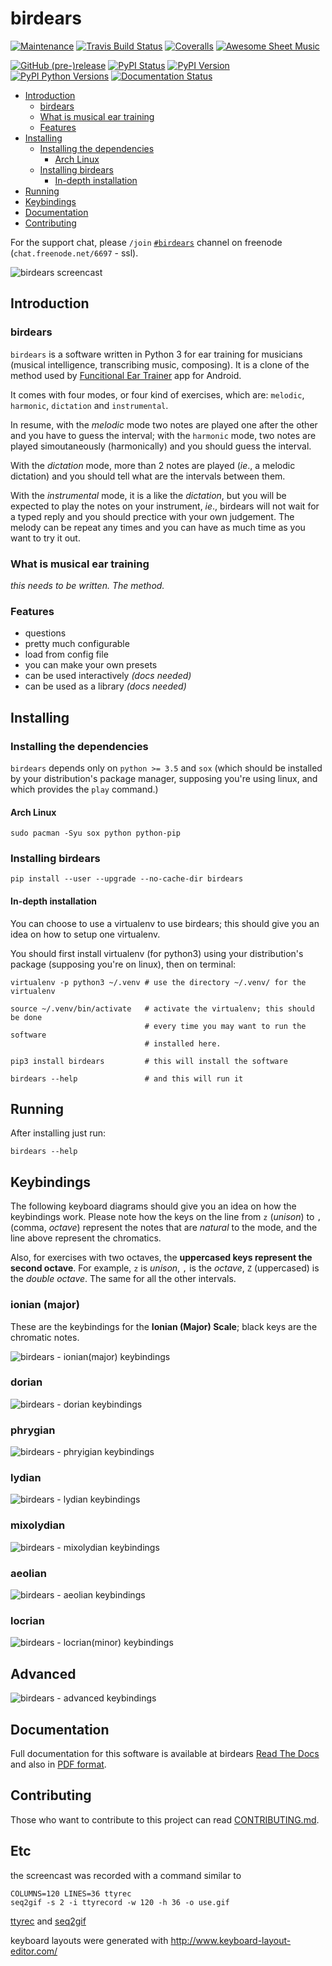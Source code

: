 # birdears

[![Maintenance](https://img.shields.io/maintenance/yes/2017.svg?style=flat-square)](https://github.com/iacchus/birdears/issues/new?title=Is+birdears+still+maintained&body=Please+file+an+issue+if+the+maintained+button+says+no)
[![Travis Build Status](https://img.shields.io/travis/iacchus/birdears.svg?style=flat-square&label=build)](https://travis-ci.org/iacchus/birdears)
[![Coveralls](https://img.shields.io/coveralls/iacchus/birdears.svg?style=flat-square&label=coverage)](https://coveralls.io/github/iacchus/birdears)
[![Awesome Sheet Music](https://img.shields.io/badge/awesome-sheet%20music-blue.svg?style=flat-square&logoWidth=14;&logo=data%3Aimage%2Fpng%3Bbase64%2CiVBORw0KGgoAAAANSUhEUgAAAA4AAAAOCAYAAAAfSC3RAAAABmJLR0QA%2FwD%2FAP%2BgvaeTAAAACXBIWXMAAD2EAAA9hAHVrK90AAAAB3RJTUUH4QYVEQ4dGSq4mgAAAuVJREFUKM8FwUtoHGUAB%2FD%2F983s7CSb7s6%2BsrtJtqbEJA21llgQi4VaCL5QRKXQg6JXEUTqrfQi9CTozYPeUgrtxceh1kbEEEtBeslzTbdrup109r2zMzvZ2Xl8s9%2F4%2B5Hvfg4vOGpzqJf3aCpY%2FfTMi5OvE%2B6mdx%2Fud0YjP5PNxpiuh6X9%2F3I%2F6mzcScvT%2BvjYCUucknhkYSnvNYTvr5169YNLCEMAHKfPvZxwrBZaqoaGWn%2BNBNWlJ4dzn3147n2totckelwZhdr%2B9U%2FOvnnx0kRSgTJdhOBpIPYzSMyE7DaQJEcoFOO5lFK%2BeszcjxblGU%2BUzHosO5%2B6Ek2kQUYuupt3cXxxEoTIYN0WFDGHNnGwvVFGLJ1eXqv%2B8dzJPK%2FRhvbLKwtnzoI7BvyBjqBzCGEiC5ougAgCCJUAymHZPuYWc8J27cGV3c76jOgM9FlwjpE7APMZAscHH%2FYQsBgAhqBvYCyeREgRbm%2FV3aXixLwf6DFxqpCIDpqPQMQIjNoTBLaN9uYO7v30T9h72sHlL1fIV1%2Bvh0mBsp16na6czmUuJM5XaM%2Fo5UEp9JqGeGEO7tBHfGYW73x8kay8%2FTwRvADL02PIClw6shkxbd8sxl%2Fo0yghVl%2FvIyoL0DY30G8ZcKt7kDnDVDGHQbOFNAFZzlC4ozDiub6SofGAWsNIZWh10X7WwtODNsyeh15ZhfVYw6M%2Ft9Do%2B1jdMsPAC%2BEEHCyAy5WCT5VE%2FqDyr4rh0IZlu%2BygZg%2FdaAw2O0KTUWh%2FVXBe4kT1KVgIeAPh1rHxJBdufHsnKJXvXK7slIV61SodNI7iswVRDgnB%2FEuz8IiDvs1xs2yH1Q099oaZfyj5lkRVf4Ta4%2B69vuF6ajeodkRJ2tzroVRq4%2F5v2xiTFahd115ITn5eu23L5on3mBn5O0UNTxB2m%2FIDdZD5hiUW7qcyhd%2B%2F%2BHUNc2%2B9i8OBwFfXDo11Hfjho2t3I4tRIRoYNBAV738fRoHSSCa2GwAAAABJRU5ErkJggg%3D%3D)](https://iacchus.github.io/awesome-sheet-music/)

[![GitHub (pre-)release](https://img.shields.io/github/release/iacchus/birdears/all.svg?style=flat-square)](https://github.com/iacchus/birdears/releases)
[![PyPI Status](https://img.shields.io/pypi/status/birdears.svg?style=flat-square&label=pypi-status)](https://pypi.python.org/pypi/birdears)
[![PyPI Version](https://img.shields.io/pypi/v/birdears.svg?style=flat-square)](https://pypi.python.org/pypi/birdears)
[![PyPI Python Versions](https://img.shields.io/pypi/pyversions/birdears.svg?style=flat-square)](https://pypi.python.org/pypi/birdears)
[![Documentation Status](https://img.shields.io/badge/readthedocs-latest-orange.svg?style=flat-square)](https://birdears.readthedocs.io/en/latest/)

<!-- TOC depthFrom:2 depthTo:6 withLinks:1 updateOnSave:1 orderedList:0 -->

- [Introduction](#introduction)
	- [birdears](#birdears)
	- [What is musical ear training](#what-is-musical-ear-training)
	- [Features](#features)
- [Installing](#installing)
	- [Installing the dependencies](#installing-the-dependencies)
		- [Arch Linux](#arch-linux)
	- [Installing birdears](#installing-birdears)
		- [In-depth installation](#in-depth-installation)
- [Running](#running)
- [Keybindings](#keybindings)
- [Documentation](#documentation)
- [Contributing](#contributing)

<!-- /TOC -->

For the support chat, please `/join` [`#birdears`](http://webchat.freenode.net/?randomnick=1&channels=%23birdears&uio=MTY9dHJ1ZSYxMT0yNDY57) channel on freenode (`chat.freenode.net/6697` - ssl).

![birdears screencast](use.gif)

## Introduction


### birdears

`birdears` is a software written in Python 3 for ear training for musicians
(musical intelligence, transcribing music, composing). It is a clone of the
method used by [Funcitional Ear Trainer](https://play.google.com/store/apps/details?id=com.kaizen9.fet.android) app for Android.

It comes with four modes, or four kind of exercises, which are: `melodic`, `harmonic`, `dictation` and `instrumental`.

In resume, with the *melodic* mode two notes are played one after the other and you have to guess the interval; with the
`harmonic` mode, two notes are played simoutaneously (harmonically) and you should guess the interval.

With the *dictation* mode, more than 2 notes are played (*ie*., a melodic dictation) and you should tell what are the intervals
between them.

With the *instrumental* mode, it is a like the *dictation*, but you will be expected to play the notes on your instrument, *ie*.,
birdears will not wait for a typed reply and you should prectice with your own judgement. The melody can be repeat any times and
you can have as much time as you want to try it out.

### What is musical ear training

*this needs to be written. The method.*

### Features

* questions
* pretty much configurable
* load from config file
* you can make your own presets
* can be used interactively *(docs needed)*
* can be used as a library *(docs needed)*

## Installing

### Installing the dependencies

`birdears` depends only on `python >= 3.5` and `sox` (which should be installed by your distribution's package manager,
supposing you're using linux, and which provides the `play` command.) 

#### Arch Linux

```
sudo pacman -Syu sox python python-pip
```

### Installing birdears

`pip install --user --upgrade --no-cache-dir birdears`

#### In-depth installation

You can choose to use a virtualenv to use birdears; this should give you an idea on how to setup one virtualenv.

You should first install virtualenv (for python3) using your distribution's package (supposing you're on linux),
then on terminal:

```
virtualenv -p python3 ~/.venv # use the directory ~/.venv/ for the virtualenv

source ~/.venv/bin/activate   # activate the virtualenv; this should be done
                              # every time you may want to run the software
                              # installed here.

pip3 install birdears         # this will install the software

birdears --help               # and this will run it
```

## Running

After installing just run:

`birdears --help`

## Keybindings

The following keyboard diagrams should give you an idea on how the keybindings work. Please
note how the keys on the line from `z` (*unison*) to `,` (comma, *octave*) represent the notes
that are *natural* to the mode, and the line above represent the chromatics.

Also, for exercises with two octaves, the **uppercased keys represent the second octave**. For
example, `z` is *unison*, `,` is the *octave*, `Z` (uppercased) is the *double octave*. The same
for all the other intervals.

### ionian (major)

These are the keybindings for the **Ionian (Major) Scale**; black keys are the chromatic notes.

![birdears - ionian(major) keybindings](docs/keybindings/ionian.png)

### dorian

![birdears - dorian keybindings](docs/keybindings/dorian.png)

### phrygian

![birdears - phryigian keybindings](docs/keybindings/phrygian.png)

### lydian

![birdears - lydian keybindings](docs/keybindings/lydian.png)

### mixolydian

![birdears - mixolydian keybindings](docs/keybindings/mixolydian.png)

### aeolian

![birdears - aeolian keybindings](docs/keybindings/minor.png)

### locrian

![birdears - locrian(minor) keybindings](docs/keybindings/locrian.png)

## Advanced

![birdears - advanced keybindings](docs/keybindings/keyboard-layout.png)


## Documentation

Full documentation for this software is available at birdears [Read The Docs](https://birdears.readthedocs.io/en/latest/)
and also in [PDF format](https://github.com/iacchus/birdears/raw/master/docs/sphinx/_build/latex/birdears.pdf).

## Contributing

Those who want to contribute to this project can read [CONTRIBUTING.md](CONTRIBUTING.md).

## Etc

the screencast was recorded with a command similar to

```
COLUMNS=120 LINES=36 ttyrec
seq2gif -s 2 -i ttyrecord -w 120 -h 36 -o use.gif
```

[ttyrec](https://aur.archlinux.org/packages/ttyrec/) and [seq2gif](https://github.com/saitoha/seq2gif)

keyboard layouts were generated with http://www.keyboard-layout-editor.com/
